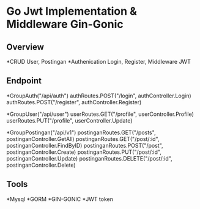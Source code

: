 # Go Jwt Implementation & Middleware Gin-Gonic

## Overview
*CRUD User, 
Postingan
*Authenication Login, 
Register, 
Middleware JWT

## Endpoint
*GroupAuth("/api/auth")
  authRoutes.POST("/login", authController.Login)
  authRoutes.POST("/register", authController.Register)
  
*GroupUser("/api/user")
  userRoutes.GET("/profile", userController.Profile)
  userRoutes.PUT("/profile", userController.Update)
	
*GroupPostingan("/api/v1")
  postinganRoutes.GET("/posts", postinganController.GetAll)
  postinganRoutes.GET("/post/:id", postinganController.FindByID)
  postinganRoutes.POST("/post", postinganController.Create)
  postinganRoutes.PUT("/post/:id", postinganController.Update)
  postinganRoutes.DELETE("/post/:id", postinganController.Delete)

## Tools
*Mysql
*GORM
*GIN-GONIC
*JWT token

